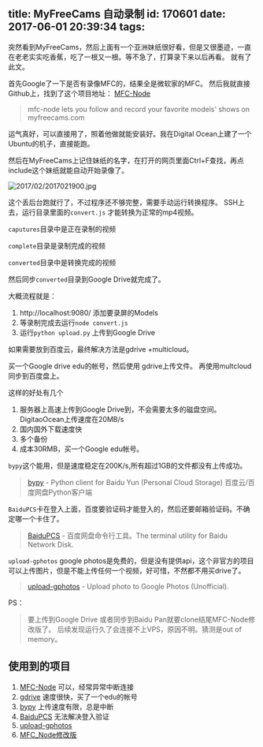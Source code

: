 title: MyFreeCams 自动录制
id: 170601
date: 2017-06-01 20:39:34
tags:
---

突然看到MyFreeCams，然后上面有一个亚洲妹纸很好看，但是又很墨迹，一直在老老实实吃香蕉，吃了一根又一根。等不急了，打算录下来以后再看。
就有了此文。

首先Google了一下是否有录像MFC的，结果全是微软家的MFC。
然后我就直接Github上，找到了这个项目地址：
[MFC-Node](https://github.com/sstativa/mfc-node)

> mfc-node lets you follow and record your favorite models' shows on myfreecams.com


运气真好，可以直接用了，照着他做就能安装好。我在Digital Ocean上建了一个Ubuntu的机子，直接能跑。

然后在MyFreeCams上记住妹纸的名字，在打开的网页里面Ctrl+F查找，再点include这个妹纸就能自动开始录像了。

![2017/02/2017021900.jpg](http://7xnueu.com1.z0.glb.clouddn.com/2017/02/2017021900.jpg)

这个丢后台跑就行了，不过程序还不够完整，需要手动运行转换程序。
SSH上去，运行目录里面的`convert.js` 才能转换为正常的mp4视频。

`caputures`目录中是正在录制的视频

`complete`目录是录制完成的视频

`converted`目录中是转换完成的视频

然后同步`converted`目录到Google Drive就完成了。

大概流程就是：
1. http://localhost:9080/ 添加要录屏的Models
2. 等录制完成去运行`node convert.js`
3. 运行`python upload.py` 上传到Google Drive
 
如果需要放到百度云，最终解决方法是gdrive +multicloud。

买一个Google drive edu的帐号，然后使用 gdrive上传文件。 再使用multcloud同步到百度盘上。

这样的好处有几个

1. 服务器上高速上传到Google Drive到，不会需要太多的磁盘空间。DigitaoOcean上传速度在20MB/s
2. 国内国外下载速度快
3. 多个备份
4. 成本30RMB，买一个Google edu帐号。



`bypy`这个能用，但是速度稳定在200K/s,所有超过1GB的文件都没有上传成功。
> [bypy](https://github.com/houtianze/bypy) - Python client for Baidu Yun (Personal Cloud Storage) 百度云/百度网盘Python客户端

`BaiduPCS`卡在登入上面，百度要验证码才能登入的，然后还要邮箱验证码。不确定哪一个卡住了。 
> [BaiduPCS](https://github.com/GangZhuo/BaiduPCS) - 百度网盘命令行工具。The terminal utility for Baidu Network Disk.

`upload-gphotos` google photos是免费的，但是没有提供api，这个非官方的项目可以上传图片，但是不能上传任何一个视频，好可惜，不然都不用买drive了。
> [upload-gphotos](https://github.com/3846masa/upload-gphotos) - Upload photo to Google Photos (Unofficial).

 
PS：
> 要上传到Google Drive 或者同步到Baidu Pan就要clone结尾MFC-Node修改版了。
> 后续发现运行久了会连接不上VPS，原因不明。猜测是out of memory。

## 使用到的项目
1. [MFC-Node](https://github.com/sstativa/mfc-node) 可以，经常异常中断连接
2. [gdrive](https://github.com/prasmussen/gdrive) 速度很快，买了一个edu的帐号
3. [bypy](https://github.com/houtianze/bypy) 上传速度有限，总是中断
4. [BaiduPCS](https://github.com/GangZhuo/BaiduPCS)  无法解决登入验证
5. [upload-gphotos](https://github.com/3846masa/upload-gphotos)
6. [MFC_Node修改版](https://github.com/DoubleShift/mfc-node) 
